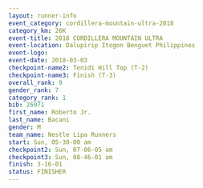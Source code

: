 ```yaml
---
layout: runner-info 
event_category: cordillera-mountain-ultra-2018 
category_km: 26K 
event-title: 2018 CORDILLERA MOUNTAIN ULTRA 
event-location: Dalupirip Itogon Benguet Philippines 
event-logo: 
event-date: 2018-03-03 
checkpoint-name2: Tenidi Hill Top (T-2) 
checkpoint-name3: Finish (T-3) 
overall_rank: 9
gender_rank: 7
category_rank: 1
bib: 26071
first_name: Roberto Jr.
last_name: Bacani
gender: M
team_name: Nestle Lipa Runners
start: Sun, 05-30-00 am
checkpoint2: Sun, 07-06-05 am
checkpoint3: Sun, 08-46-01 am
finish: 3-16-01
status: FINISHER
---
```

